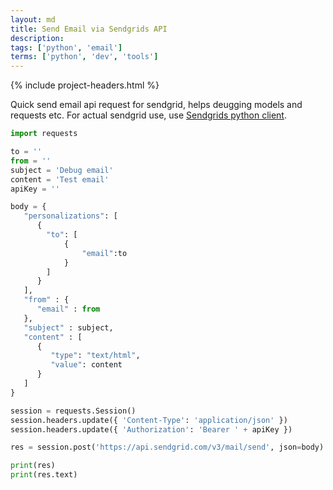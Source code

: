 ```yaml
---
layout: md
title: Send Email via Sendgrids API
description: 
tags: ['python', 'email']
terms: ['python', 'dev', 'tools']
---
```


{% include project-headers.html %}

Quick send email api request for sendgrid, helps deugging models and requests etc. For actual sendgrid use, use [Sendgrids python client](https://github.com/sendgrid/sendgrid-python).

```python
import requests

to = ''
from = ''
subject = 'Debug email'
content = 'Test email'
apiKey = ''

body = {
   "personalizations": [
      {
        "to": [
            { 
                "email":to 
            }
        ]
      }
   ],
   "from" : {
      "email" : from
   },
   "subject" : subject,
   "content" : [
      {
         "type": "text/html",
         "value": content
      }
   ]
}

session = requests.Session()
session.headers.update({ 'Content-Type': 'application/json' })
session.headers.update({ 'Authorization': 'Bearer ' + apiKey })

res = session.post('https://api.sendgrid.com/v3/mail/send', json=body)

print(res)
print(res.text)
```
